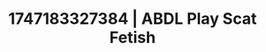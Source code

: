 ---
categories:
- Skin-to-skin fantasy
- Asian
- Inclusive desire
- Erotic tension build
- Athlete
image: /assets/images/1747183327384.webp
layout: post
seo:
  description: Featured content with artistic ABDL Play, Scat Fetish. HD images available.
  keywords: ABDL Play, Scat Fetish
  og_image: /assets/images/1747183327384.webp
  schema_type: VisualArtwork
tags:
- ABDL Play
- Scat Fetish
- '#1747183327384'
title: 1747183327384 | ABDL Play Scat Fetish
---